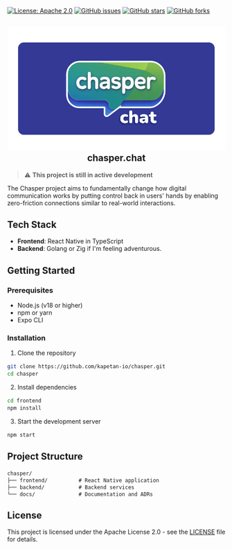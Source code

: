 
[![License: Apache 2.0](https://img.shields.io/badge/License-Apache%202.0-blue.svg)](https://opensource.org/licenses/Apache-2.0)
[![GitHub issues](https://img.shields.io/github/issues/kapetan-io/chasper)](https://github.com/kapetan-io/chasper/issues)
[![GitHub stars](https://img.shields.io/github/stars/kapetan-io/chasper)](https://github.com/kapetan-io/chasper/stargazers)
[![GitHub forks](https://img.shields.io/github/forks/kapetan-io/chasper)](https://github.com/kapetan-io/chasper/network)


<h2 align="center">
<img src="docs/images/chasper-logo.png" alt="Chasper Logo" width="600" /><br />
chasper.chat
</h2>

> ⚠️ **This project is still in active development**

The Chasper project aims to fundamentally change how digital communication
works by putting control back in users' hands by enabling zero-friction
connections similar to real-world interactions.

## Tech Stack

- **Frontend**: React Native in TypeScript
- **Backend**: Golang or Zig if I'm feeling adventurous.

## Getting Started

### Prerequisites

- Node.js (v18 or higher)
- npm or yarn
- Expo CLI

### Installation

1. Clone the repository
```bash
git clone https://github.com/kapetan-io/chasper.git
cd chasper
```

2. Install dependencies
```bash
cd frontend
npm install
```

3. Start the development server
```bash
npm start
```

## Project Structure

```
chasper/
├── frontend/          # React Native application
├── backend/           # Backend services
└── docs/              # Documentation and ADRs
```

## License

This project is licensed under the Apache License 2.0 - see the [LICENSE](LICENSE) file for details.
